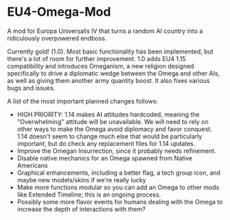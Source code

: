 EU4-Omega-Mod
=============

A mod for Europa Universalis IV that turns a random AI country into a ridiculously overpowered endboss. 

Currently gold! (1.0). Most basic functionality has been implemented, but there's a lot of room for further improvement. 1.0 adds EU4 1.15 compatibility and introduces Omeganism, a new religion designed specifically to drive a diplomatic wedge between the Omega and other AIs, as well as giving them another army quantity boost. It also fixes various bugs and issues.

A list of the most important planned changes follows:

- HIGH PRIORITY: 1.14 makes AI attitudes hardcoded, meaning the "Overwhelming" attitude will be unavailable. We will need to rely on other ways to make the Omega avoid diplomacy and favor conquest. 1.14 doesn't seem to change much else that would be particularly important, but do check any replacement files for 1.14 updates.
- Improve the Omegan Insurrection, since it probably needs refinement.
- Disable native mechanics for an Omega spawned from Native Americans
- Graphical enhancements, including a better flag, a tech group icon, and maybe new models/skins if we're really lucky
- Make more functions modular so you can add an Omega to other mods like Extended Timeline;  this is an ongoing process.
- Possibly some more flavor events for humans dealing with the Omega to increase the depth of interactions with them?
